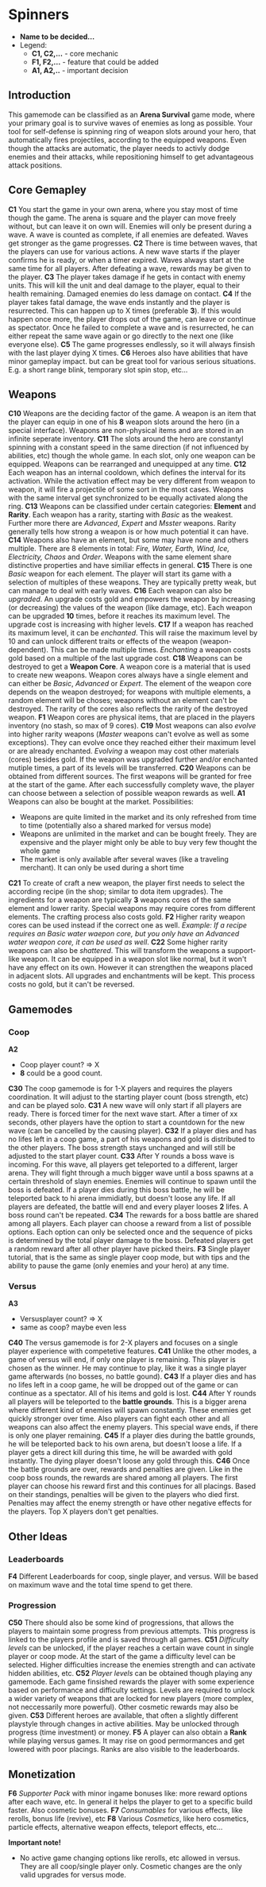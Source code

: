 
# Spinners

- **Name to be decided...**
- Legend:
    - **C1, C2,...** - core mechanic
    - **F1, F2,...** - feature that could be added
    - **A1, A2,..** - important decision

## Introduction

This gamemode can be classified as an **Arena Survival** game mode, where your primary goal is to survive waves of enemies as long as possible.
Your tool for self-defense is spinning ring of weapon slots around your hero, that automatically fires projectiles, according to the equipped weapons. Even though the attacks are automatic, the player needs to activly dodge enemies and their attacks, while repositioning himself to get advantageous attack positions.

## Core Gemapley

**C1**
You start the game in your own arena, where you stay most of time though the game.
The arena is square and the player can move freely without, but can leave it on own will.
Enemies will only be present during a wave. A wave is counted as complete, if all enemies are defeated. Waves get stronger as the game progresses.
**C2**
There is time between waves, that the players can use for various actions. A new wave starts if the player confirms he is ready, or when a timer expired. Waves always start at the same time for all players. After defeating a wave, rewards may be given to the player.
**C3**
The player takes damage if he gets in contact with enemy units. This will kill the unit and deal damage to the player, equal to their health remaining. Damaged enemies do less damage on contact.
**C4**
 If the player takes fatal damage, the wave ends instantly and the player is resurrected. This can happen up to X times (preferable **3**).  If this would happen once more, the player drops out of the game, can leave or continue as spectator. Once he failed to complete a wave and is resurrected, he can either repeat the same wave again or go directly to the next one (like everyone else).
 **C5**
 The game progresses endlessly, so it will always finsish with the last player dying X times.
 **C6**
 Heroes also have abilities that have minor gameplay impact. but can be great tool for various serious situations. E.g. a short range blink, temporary slot spin stop, etc...

## Weapons

**C10**
Weapons are the deciding factor of the game. A weapon is an item that the player can equip in one of his **8** weapon slots around the hero (in a special interface). Weapons are non-physical items and are stored in an infinite seperate inventory.
**C11**
The slots around the hero are constantyl spinning with a constant speed in the same direction (if not influenced by abilities, etc) though the whole game. In each slot, only one weapon can be equipped. Weapons can be rearranged and unequipped at any time.
**C12**
Each weapon has an internal cooldown, which defines the interval for its activation. While the activation effect may be very different from weapon to weapon, it will fire a projectile of some sort in the most cases. Weapons with the same interval get synchronized to be equally activated along the ring.
**C13**
Weapons can be classified under certain categories: **Element** and **Rarity**.
Each weapon has a rarity, starting with *Basic* as the weakest. Further more there are *Advanced*, *Expert* and *Msster* weapons. Rarity generally tells how strong a weapon is or how much potential it can have.
**C14**
Weapons also have an element, but some may have none and others multiple. There are 8 elements in total: *Fire, Water, Earth, Wind, Ice, Electricity, Chaos* and *Order*. Weapons with the same element share distinctive properties and have similiar effects in general.
**C15**
There is one *Basic* weapon for each element. The player will start its game with a selection of multiples of these weapons. They are typically pretty weak, but can manage to deal with early waves.
**C16**
Each weapon can also be *upgraded*. An upgrade costs gold and empowers the weapon by increasing (or decreasing) the values of the weapon (like damage, etc). Each weapon can be upgraded **10** times, before it reaches its maximum level. The upgrade cost is increasing with higher levels.
**C17**
If a weapon has reached its maximum level, it can be *enchanted*. This will raise the maximum level by 10 and can unlock different traits or effects of the weapon (weapon-dependent). This can be made multiple times. *Enchanting* a weapon costs gold based on a multiple of the last upgrade cost.
**C18**
Weapons can be destroyed to get a **Weapon Core**. A weapon core is a material that is used to create new weapons. Weapon cores always have a single element and can either be *Basic*, *Advanced* or *Expert*. The element of the weapon core depends on the weapon destroyed; for weapons with multiple elements, a random element will be choses; weapons without an element can't be destroyed. The rarity of the cores also reflects the rarity of the destroyed weapon.
**F1**
Weapon cores are physical items, that are placed in the players inventory (no stash, so max of 9 cores).
**C19**
Most weapons can also *evolve* into higher rarity weapons (*Master* weapons can't evolve as well as some exceptions). They can evolve once they reached either their maximum level or are already enchanted. *Evolving* a weapon may cost other materials (cores) besides gold. If the weapon was upgraded further and/or enchanted mutiple times, a part of its levels will be transferred.
**C20**
Weapons can be obtained from different sources. The first weapons will be granted for free at the start of the game. After each successfully complety wave, the player can choose between a selection of possible weapon rewards as well.
**A1**
Weapons can also be bought at the market. Possibilities:

- Weapons are quite limited in the market and its only refreshed from time to time (potentially also a shared marked for versus mode)
- Weapons are unlimited in the market and can be bought freely. They are expensive and the player might only be able to buy very few thought the whole game
- The market is only available after several waves (like a traveling merchant). It can only be used during a short time

**C21**
To create of craft a new weapon, the player first needs to select the according recipe (in the shop; similar to dota item upgrades). The ingredients for a weapon are typically **3** weapons cores of the same element and lower rarity. Special weapons may require cores from different elements. The crafting process also costs gold.
**F2**
Higher rarity weapon cores can be used instead if the correct one as well. *Example: If a recipe requires an Basic water waepon core, but you only have an Advanced water weapon core, it can be used as well*.
**C22**
Some higher rarity weapons can also be *shattered*. This will transform the weapons a support-like weapon. It can be equipped in a weapon slot like normal, but it won't have any effect on its own. However it can strengthen the weapons placed in adjacent slots. All upgrades and enchantments will be kept. This process costs no gold, but it can't be reversed.

## Gamemodes

### Coop
**A2**
- Coop player count? => X
- **8** could be a good count.

**C30**
The coop gamemode is for 1-X players and requires the players coordination. It will adjust to the starting player count (boss strength, etc) and can be played solo.
**C31**
A new wave will only start if all players are ready. There is forced timer for the next wave start. After a timer of xx seconds, other players have the option to start a countdown for the new wave (can be cancelled by the causing player).
**C32**
If a player dies and has no lifes left in a coop game, a part of his weapons and gold is distributed to the other players. The boss strength stays unchanged and will still be adjusted to the start player count.
**C33**
After Y rounds a boss wave is incoming. For this wave, all players get teleported to a different, larger arena. They will fight through a much bigger wave until a boss spawns at a certain threshold of slayn enemies. Enemies will continue to spawn until the boss is defeated. If a player dies during this boss battle, he will be teleported back to hi arena immidiatly, but doesn't loose any life. If all players are defeated, the battle will end and every player looses **2** lifes. A boss round can't be repeated.
**C34**
The rewards for a boss battle are shared among all players. Each player can choose a reward from a list of possible options. Each option can only be selected once and the sequence of picks is determined by the total player damage to the boss. Defeated players get a random reward after all other player have picked theirs.
**F3**
Single player tutorial, that is the same as single player coop mode, but with tips and the ability to pause the game (only enemies and your hero) at any time.

### Versus

**A3**
- Versusplayer count? => X
- same as coop? maybe even less

**C40**
The versus gamemode is for 2-X players and focuses on a single player experience with competetive features.
**C41**
Unlike the other modes, a game of versus will end, if only one player is remaining. This player is chosen as the winner. He may continue to play, like it was a single player game afterwards (no bosses, no battle gound).
**C43** 
If a player dies and has no lifes left in a coop game, he will be dropped out of the game or can continue as a spectator. All of his items and gold is lost.
**C44**
After Y rounds all players will be teleported to the **battle grounds**. This is a bigger arena where different kind of enemies will spawn constantly. These enemies get quickly stronger over time. Also players can fight each other and all weapons can also affect the enemy players. This special wave ends, if there is only one player remaining.
**C45**
If a player dies during the battle grounds, he will be teleported back to his own arena, but doesn't loose a life. If a player gets a direct kill during this time, he will be awarded with gold instantly. The dying player doesn't loose any gold through this.
**C46**
Once the battle grounds are over, rewards and penalties are given. Like in the coop boss rounds, the rewards are shared among all players. The first player can choose his reward first and this continues for all placings. Based on their standings, penalties will be given to the players who died first. Penalties may affect the enemy strength or have other negative effects for the players. Top X players don't get penalties.

## Other Ideas

### Leaderboards
**F4**
Different Leaderboards for coop, single player, and versus. Will be based on maximum wave and the total time spend to get there.

### Progression
**C50**
There should also be some kind of progressions, that allows the players to maintain some progress from previous attempts. This progress is linked to the players profile and is saved through all games.
**C51**
*Difficulty levels* can be unlocked, if the player reaches a certain wave count in single player or coop mode. At the start of the game a difficulty level can be selected. Higher difficulties increase the enemies strength and can activate hidden abilities, etc.
**C52**
*Player levels* can be obtained though playing any gamemode. Each game finsished rewards the player with some experience based on performance and difficulty settings. Levels are required to unlock a wider variety of weapons that are locked for new players (more complex, not neccessarily more powerful). Other cosmetic rewards may also be given.
**C53**
Different heroes are available, that often a slightly different playstyle through changes in active abilities. May be unlocked through progress (time investment) or money.
**F5**
A player can also obtain a **Rank** while playing versus games. It may rise on good permormances and get lowered with poor placings. Ranks are also visible to the leaderboards.

## Monetization

**F6**
*Supporter Pack* with minor ingame bonuses like: more reward options after each wave, etc. In general it helps the player to get to a specific build faster. Also cosmetic bonuses.
**F7**
*Consumables* for various effects, like rerolls, bonus life (revive), etc
**F8**
Various *Cosmetics*, like hero cosmetics, particle effects, alternative weapon effects, teleport effects, etc...

**Important note!**
- No active game changing options like rerolls, etc allowed in versus. They are all coop/single player only. Cosmetic changes are the only valid upgrades for versus mode.
